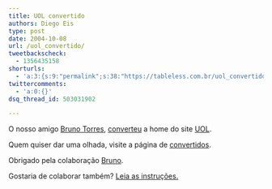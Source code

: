 ```yaml
---
title: UOL convertido
authors: Diego Eis
type: post
date: 2004-10-08
url: /uol_convertido/
tweetbackscheck:
  - 1356435158
shorturls:
  - 'a:3:{s:9:"permalink";s:38:"https://tableless.com.br/uol_convertido";s:7:"tinyurl";s:26:"https://tinyurl.com/3pvlvzc";s:4:"isgd";s:19:"https://is.gd/LrmVSb";}'
twittercomments:
  - 'a:0:{}'
dsq_thread_id: 503031902

---
```

O nosso amigo [Bruno Torres][1], [converteu][2] a home do site [UOL][3].
              
Quem quiser dar uma olhada, visite a página de [convertidos][4].
              
Obrigado pela colaboração [Bruno][1]. 
              
Gostaria de colaborar também? [Leia as instruções.][5]

 [1]: https://www.brunotorres.net
 [2]: https://tableless.com.br/convertidos/uol/tableless/
 [3]: https://www.uol.com.br/
 [4]: https://tableless.com.br/convertidos/
 [5]: https://tableless.com.br/convertidos.asp#contribua